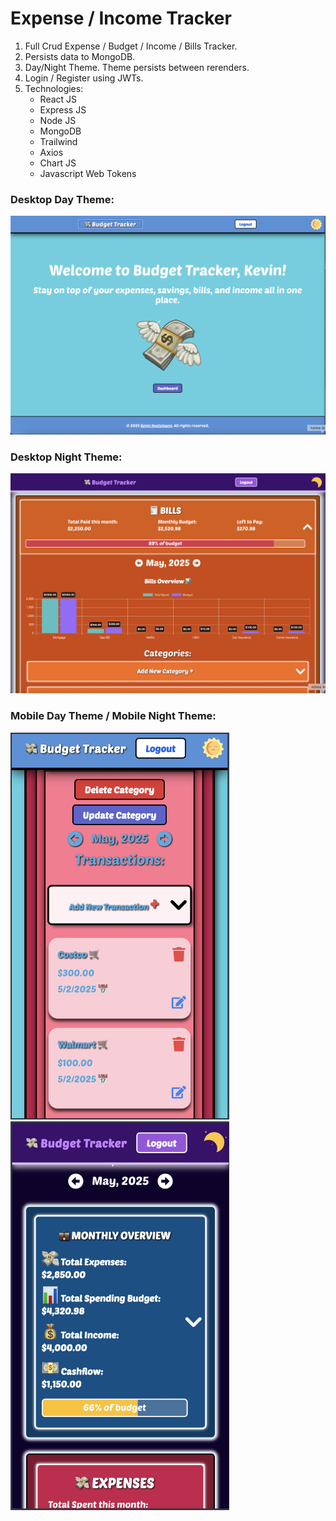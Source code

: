 # Expense / Income Tracker

1. Full Crud Expense / Budget / Income / Bills Tracker.
2. Persists data to MongoDB.
3. Day/Night Theme. Theme persists between rerenders.
4. Login / Register using JWTs.
5. Technologies:
   - React JS
   - Express JS
   - Node JS
   - MongoDB
   - Trailwind
   - Axios
   - Chart JS
   - Javascript Web Tokens

### Desktop Day Theme:

![alt text](/client/public/Desktop1.png)

### Desktop Night Theme:

![alt text](/client/public/Desktop2.png)

### Mobile Day Theme / Mobile Night Theme:

<img src="/client/public/Day-Mobile.png" width="350" /> <img src="/client/public/Night-Mobile.png" width="350" />
